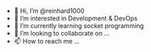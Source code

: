 - 👋 Hi, I’m @reinhard1000
- 👀 I’m interested in Development & DevOps
- 🌱 I’m currently learning socket programming
- 💞️ I’m looking to collaborate on ...
- 📫 How to reach me ...

<!---
reinhard1000/reinhard1000 is a ✨ special ✨ repository because its `README.md` (this file) appears on your GitHub profile.
You can click the Preview link to take a look at your changes.
--->
